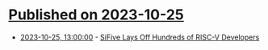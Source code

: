# [Published on 2023-10-25](index.md)

* [2023-10-25, 13:00:00](https://hardware.slashdot.org/story/23/10/25/0151254/sifive-lays-off-hundreds-of-risc-v-developers?utm_source=rss1.0mainlinkanon&utm_medium=feed) - [SiFive Lays Off Hundreds of RISC-V Developers](https://hardware.slashdot.org/story/23/10/25/0151254/sifive-lays-off-hundreds-of-risc-v-developers?utm_source=rss1.0mainlinkanon&utm_medium=feed)
